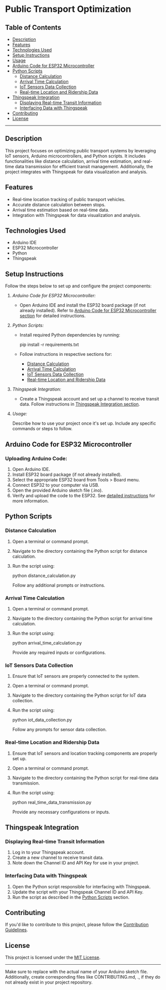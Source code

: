 # Public Transport Optimization

## Table of Contents

- [Description](#description)
- [Features](#features)
- [Technologies Used](#technologies-used)
- [Setup Instructions](#setup-instructions)
- [Usage](#usage)
- [Arduino Code for ESP32 Microcontroller](#arduino-code-for-esp32-microcontroller)
- [Python Scripts](#python-scripts)
  - [Distance Calculation](#distance-calculation)
  - [Arrival Time Calculation](#arrival-time-calculation)
  - [IoT Sensors Data Collection](#iot-sensors-data-collection)
  - [Real-time Location and Ridership Data](#real-time-location-and-ridership-data)
- [Thingspeak Integration](#thingspeak-integration)
  - [Displaying Real-time Transit Information](#displaying-real-time-transit-information)
  - [Interfacing Data with Thingspeak](#interfacing-data-with-thingspeak)
- [Contributing](#contributing)
- [License](#license)

---

## Description

This project focuses on optimizing public transport systems by leveraging IoT sensors, Arduino microcontrollers, and Python scripts. It includes functionalities like distance calculation, arrival time estimation, and real-time data transmission for efficient transit management. Additionally, the project integrates with Thingspeak for data visualization and analysis.

## Features

- Real-time location tracking of public transport vehicles.
- Accurate distance calculation between stops.
- Arrival time estimation based on real-time data.
- Integration with Thingspeak for data visualization and analysis.

## Technologies Used

- Arduino IDE
- ESP32 Microcontroller
- Python
- Thingspeak

## Setup Instructions

Follow the steps below to set up and configure the project components:

1. *Arduino Code for ESP32 Microcontroller:*

    - Open Arduino IDE and install the ESP32 board package (if not already installed). Refer to [Arduino Code for ESP32 Microcontroller section](#arduino-code-for-esp32-microcontroller) for detailed instructions.

2. *Python Scripts:*

    - Install required Python dependencies by running:
      
      pip install -r requirements.txt
      
    - Follow instructions in respective sections for:
      - [Distance Calculation](#distance-calculation)
      - [Arrival Time Calculation](#arrival-time-calculation)
      - [IoT Sensors Data Collection](#iot-sensors-data-collection)
      - [Real-time Location and Ridership Data](#real-time-location-and-ridership-data)

3. *Thingspeak Integration:*

    - Create a Thingspeak account and set up a channel to receive transit data. Follow instructions in [Thingspeak Integration section](#thingspeak-integration).

4. *Usage:*

    Describe how to use your project once it's set up. Include any specific commands or steps to follow.

## Arduino Code for ESP32 Microcontroller

### Uploading Arduino Code:

1. Open Arduino IDE.
2. Install ESP32 board package (if not already installed).
3. Select the appropriate ESP32 board from Tools > Board menu.
4. Connect ESP32 to your computer via USB.
5. Open the provided Arduino sketch file (<FileName>.ino).
6. Verify and upload the code to the ESP32. See [detailed instructions](#arduino-code-for-esp32-microcontroller) for more information.

## Python Scripts

### Distance Calculation

1. Open a terminal or command prompt.
2. Navigate to the directory containing the Python script for distance calculation.
3. Run the script using:
   
   python distance_calculation.py
   
   Follow any additional prompts or instructions.

### Arrival Time Calculation

1. Open a terminal or command prompt.
2. Navigate to the directory containing the Python script for arrival time calculation.
3. Run the script using:
   
   python arrival_time_calculation.py
   
   Provide any required inputs or configurations.

### IoT Sensors Data Collection

1. Ensure that IoT sensors are properly connected to the system.
2. Open a terminal or command prompt.
3. Navigate to the directory containing the Python script for IoT data collection.
4. Run the script using:
   
   python iot_data_collection.py
   
   Follow any prompts for sensor data collection.

### Real-time Location and Ridership Data

1. Ensure that IoT sensors and location tracking components are properly set up.
2. Open a terminal or command prompt.
3. Navigate to the directory containing the Python script for real-time data transmission.
4. Run the script using:
   
   python real_time_data_transmission.py
   
   Provide any necessary configurations or inputs.

## Thingspeak Integration

### Displaying Real-time Transit Information

1. Log in to your Thingspeak account.
2. Create a new channel to receive transit data.
3. Note down the Channel ID and API Key for use in your project.

### Interfacing Data with Thingspeak

1. Open the Python script responsible for interfacing with Thingspeak.
2. Update the script with your Thingspeak Channel ID and API Key.
3. Run the script as described in the [Python Scripts](#python-scripts) section.

## Contributing

If you'd like to contribute to this project, please follow the [Contribution Guidelines](CONTRIBUTING.md).

## License

This project is licensed under the [MIT License](LICENSE).

---

Make sure to replace <FileName> with the actual name of your Arduino sketch file. Additionally, create corresponding files like CONTRIBUTING.md, ., if they do not already exist in your project repository.
